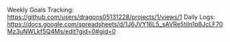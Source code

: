 Weekly Goals Tracking: https://github.com/users/dragons05131228/projects/1/views/1
Daily Logs: https://docs.google.com/spreadsheets/d/1J6JVY16L5_sAVRe5tiIn1p8JcLF70Mz3uNWLkf5Q4Ms/edit?gid=0#gid=0
